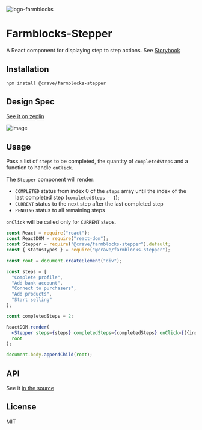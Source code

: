![logo-farmblocks](https://user-images.githubusercontent.com/7760/31051341-4d280118-a63c-11e7-9e8f-3b375ca8f9a0.png)

# Farmblocks-Stepper

A React component for displaying step to step actions.
See [Storybook](https://cravefood.github.io/farmblocks/index.html?selectedKind=Stepper)

## Installation

```
npm install @crave/farmblocks-stepper
```

## Design Spec
[See it on zeplin](https://scene.zeplin.io/project/595a9cd3b401bf1876faab27/screen/59f0de71521656e699a6c55b)

![image](https://user-images.githubusercontent.com/17936244/32457588-cda09774-c310-11e7-8e66-677b61bbe1c5.png)


## Usage

Pass a list of `steps` to be completed, the quantity of `completedSteps` and a function to handle `onClick`.

The `Stepper` component will render:
  - `COMPLETED` status from index 0 of the `steps` array until the index of the last completed step (`completedSteps - 1`);
  - `CURRENT` status to the next step after the last completed step
  - `PENDING` status to all remaining steps

`onClick` will be called only for `CURRENT` steps.

```jsx
const React = require("react");
const ReactDOM = require("react-dom");
const Stepper = require("@crave/farmblocks-stepper").default;
const { statusTypes } = require("@crave/farmblocks-stepper");

const root = document.createElement("div");

const steps = [
  "Complete profile",
  "Add bank account",
  "Connect to purchasers",
  "Add products",
  "Start selling"
];

const completedSteps = 2;

ReactDOM.render(
  <Stepper steps={steps} completedSteps={completedSteps} onClick={({index, value}) => console.log("Handle click", index, value)} />,
  root
);

document.body.appendChild(root);
```

## API

See it [in the source](https://github.com/CraveFood/farmblocks/blob/master/packages/stepper/src/Stepper.js)

## License

MIT

